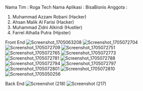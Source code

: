 Nama Tim        : Roga Tech
Nama Aplikasi   : BisaBisnis
Anggota         :
1. Muhammad Azzam Robani (Hacker)
2. Ahsan Malik Al Farisi (Hacker)
3. Muhammad Zidni Alkindi (Hustler)
4. Farrel Athalla Putra (Hipster)

Front End
![Screenshot_1705063208](https://github.com/ahsuunn/bisabisnis/assets/141555703/9936e15b-520d-4837-b11e-3559b44f1028)
![Screenshot_1705072704](https://github.com/ahsuunn/bisabisnis/assets/141555703/fcf97312-dadd-4012-9d29-5b94b7c95451)
![Screenshot_1705072709](https://github.com/ahsuunn/bisabisnis/assets/141555703/c9502cbe-2539-4b78-aeed-48b0cfa53b6a)
![Screenshot_1705072751](https://github.com/ahsuunn/bisabisnis/assets/141555703/c5a1b0ac-4e00-4a5a-b906-00346662572b)
![Screenshot_1705072765](https://github.com/ahsuunn/bisabisnis/assets/141555703/21dac76c-640c-4491-8a67-b828f229f86b)
![Screenshot_1705072773](https://github.com/ahsuunn/bisabisnis/assets/141555703/01b16c53-472d-4813-b3c2-328ee7fc03d9)
![Screenshot_1705072781](https://github.com/ahsuunn/bisabisnis/assets/141555703/eb347d9f-b7d0-484a-814d-c00953d3a64e)
![Screenshot_1705072788](https://github.com/ahsuunn/bisabisnis/assets/141555703/cde16c35-cce0-46b1-9087-2509535b686d)
![Screenshot_1705072794](https://github.com/ahsuunn/bisabisnis/assets/141555703/83111afc-8bdd-4898-b50d-7c8596c7655f)
![Screenshot_1705072797](https://github.com/ahsuunn/bisabisnis/assets/141555703/3c19be4b-a092-4eb1-910c-1f0413d019cf)
![Screenshot_1705072801](https://github.com/ahsuunn/bisabisnis/assets/141555703/44792e98-2595-4c81-b1d8-879abb2250e6)
![Screenshot_1705072810](https://github.com/ahsuunn/bisabisnis/assets/141555703/0002c9f1-8eff-467c-b392-a316f488a23d)
![Screenshot_1705050256](https://github.com/ahsuunn/bisabisnis/assets/141555703/77ec55bb-76ee-4146-a9fd-fa27d432df10)

Back End
![Screenshot (218)](https://github.com/ahsuunn/bisabisnis/assets/141555703/7bda27ae-64a1-4f32-8476-d4cd12abfaa5)
![Screenshot (217)](https://github.com/ahsuunn/bisabisnis/assets/141555703/95edc0a7-faae-4b4e-912f-2793cfa2a541)
